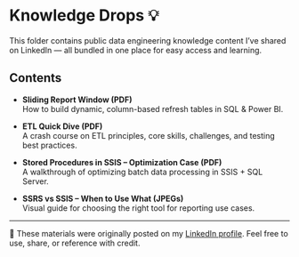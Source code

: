 # Knowledge Drops 💡

This folder contains public data engineering knowledge content I’ve shared on LinkedIn — all bundled in one place for easy access and learning.

## Contents

- **Sliding Report Window (PDF)**  
  How to build dynamic, column-based refresh tables in SQL & Power BI.

- **ETL Quick Dive (PDF)**  
  A crash course on ETL principles, core skills, challenges, and testing best practices.

- **Stored Procedures in SSIS – Optimization Case (PDF)**  
  A walkthrough of optimizing batch data processing in SSIS + SQL Server.

- **SSRS vs SSIS – When to Use What (JPEGs)**  
  Visual guide for choosing the right tool for reporting use cases.

---

💬 These materials were originally posted on my [LinkedIn profile](https://www.linkedin.com/in/i-sokolov/). Feel free to use, share, or reference with credit.
